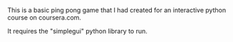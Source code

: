 This is a basic ping pong game that I had created for an interactive python course on coursera.com.

It requires the "simplegui" python library to run.
